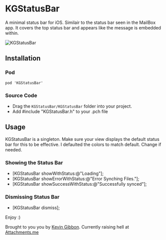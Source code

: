 # KGStatusBar

A minimal status bar for iOS. Similair to the status bar seen in the MailBox app. It covers the top status bar and appears like the message is embedded within.

![KGStatusBar](http://s12.postimage.org/8thcnmnct/KGStatus_Bar.png)

## Installation

### Pod ###
  
    pod 'KGStatusBar'

### Source Code ###
* Drag the `KGStatusBar/KGStatusBar` folder into your project.
* Add #include "KGStatusBar.h" to your .pch file

## Usage

KGStatusBar is a singleton. Make sure your view displays the default status bar for this to be effective. I defaulted the colors to match default. Change if needed.

### Showing the Status Bar

* [KGStatusBar showWithStatus:@"Loading"];
* [KGStatusBar showErrorWithStatus:@"Error Synching Files."];
* [KGStatusBar showSuccessWithStatus:@"Successfully synced"];

### Dismissing Status Bar

* [KGStatusBar dismiss];


Enjoy :)


Brought to you you by [Kevin Gibbon](https://twitter.com/kevingibbon). Currently raising hell at [Attachments.me](https://attachments.me)
